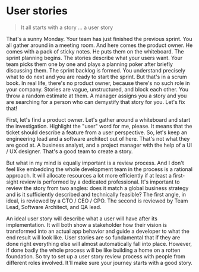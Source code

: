 # User stories

> It all starts with a story ... a user story

That's a sunny Monday. Your team has just finished the previous sprint. You all gather around in a meeting room. And here comes the product owner. He comes with a pack of sticky notes. He puts them on the whiteboard. The sprint planning begins. The stories describe what your users want. Your team picks them one by one and plays a planning poker after briefly discussing them. The sprint backlog is formed. You understand precisely what to do next and you are ready to start the sprint. But that's in a scrum book. In real life, there's no product owner, because there's no such role in your company. Stories are vague, unstructured, and block each other. You throw a random estimate at them. A manager assigns you a story and you are searching for a person who can demystify that story for you. Let's fix that!

First, let's find a product owner. Let's gather around a whiteboard and start the investigation. Highlight the "user" word for me, please. It means that the ticket should describe a feature from a user perspective. So, let's keep an engineering lead and a software architect out of here. That's not what they are good at. A business analyst, and a project manager with the help of a UI / UX designer. That's a good team to create a story. 

But what in my mind is equally important is a review process. And I don't feel like embedding the whole development team in the process is a rational approach. It will allocate resources a lot more efficiently if at least a first-sight review is performed by a dedicated professional. It's important to review the story from two angles: does it match a global business strategy and is it sufficiently described and technically feasible? The first angle, in ideal, is reviewed by a CTO / CEO / CPO. The second is reviewed by Team Lead, Software Architect, and QA lead.

An ideal user story will describe what a user will have after its implementation. It will both show a stakeholder how their vision is transformed into an actual app behavior and guide a developer to what the end result will look like. User stories are so fundamental that if they are done right everything else will almost automatically fall into place. However, if done badly the whole process will be like building a home on a rotten foundation. So try to set up a user story review process with people from different roles involved. It'll make sure your journey starts with a good story.

